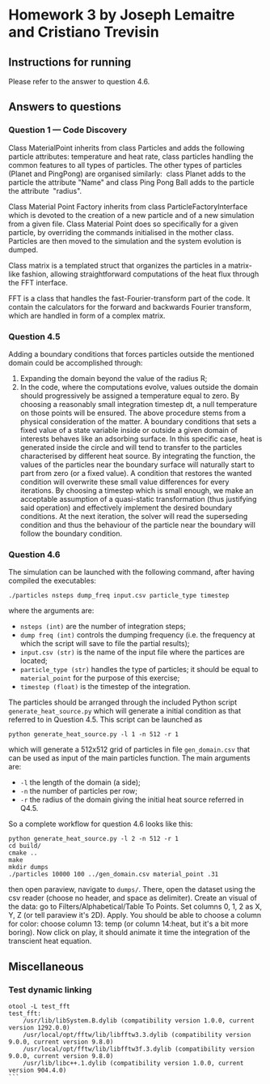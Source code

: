 # Homework 3 by Joseph Lemaitre and Cristiano Trevisin

## Instructions for running 
Please refer to the answer to question 4.6.

## Answers to questions
### Question 1 — Code Discovery
Class MaterialPoint inherits from class Particles and adds the following particle attributes: temperature and heat rate, class particles handling the common features to all types of particles. The other types of particles (Planet and PingPong) are organised similarly:  class Planet adds to the particle the attribute "Name" and class Ping Pong Ball adds to the particle the attribute  "radius".

Class Material Point Factory inherits from class ParticleFactoryInterface which is devoted to the creation of a new particle and of a new simulation from a given file. Class Material Point does so specifically for a given particle, by overriding the commands initialised in the mother class. Particles are then moved to the simulation and the system evolution is dumped.

Class matrix is a templated struct that organizes the particles in a matrix-like fashion, allowing straightforward computations of the heat flux through the FFT interface.

FFT is a class that handles the fast-Fourier-transform part of the code. It contain the calculators for the forward and backwards Fourier transform, which are handled in form of a complex matrix.


### Question 4.5
Adding a boundary conditions that forces particles outside the mentioned domain could be accomplished through:
1. Expanding the domain beyond the value of the radius R;
2. In the code, where the computations evolve, values outside the domain should progressively be assigned a temperature equal to zero. By choosing a reasonably small integration timestep dt, a null temperature on those points will be ensured. 
The above procedure stems from a physical consideration of the matter. A boundary conditions that sets a fixed value of a state variable inside or outside a given domain of interests behaves like an adsorbing surface. In this specific case, heat is generated inside the circle and will tend to transfer to the particles characterised by different heat source. By integrating the function, the values of the particles near the boundary surface will naturally start to part from zero (or a fixed value). A condition that restores the wanted condition will overwrite these small value differences for every iterations. By choosing a timestep which is small enough, we make an acceptable assumption of a quasi-static transformation (thus justifying said operation) and effectively implement the desired boundary conditions. At the next iteration, the solver will read the superseding condition and thus the behaviour of the particle near the boundary will follow the boundary condition.

### Question 4.6
The simulation can be launched with the following command, after having compiled the executables:

```
./particles nsteps dump_freq input.csv particle_type timestep
```
where the arguments are:

* ```nsteps (int)``` are the number of integration steps;
* ```dump freq (int)``` controls the dumping frequency (i.e. the frequency at which the script will save to file the partial results);
* ```input.csv (str)``` is the name of the input file where the partices are located;
* ```particle_type (str)``` handles the type of particles; it should be equal to ```material_point``` for the purpose of this exercise;
* ```timestep (float)``` is the timestep of the integration.

The particles should be arranged through the included Python script ```generate_heat_source.py``` which will generate a initial condition as that referred to in Question 4.5. This script can be launched as 
```
python generate_heat_source.py -l 1 -n 512 -r 1
```
which will generate a 512x512 grid of particles in file `gen_domain.csv` that can be used as input of the main particles function. The main arguments are:
* ```-l``` the length of the domain (a side);
* ```-n``` the number of particles per row;
* ```-r``` the radius of the domain giving the initial heat source referred in Q4.5.

So a complete workflow for question 4.6 looks like this:
```
python generate_heat_source.py -l 2 -n 512 -r 1
cd build/
cmake ..
make
mkdir dumps
./particles 10000 100 ../gen_domain.csv material_point .31
```
then open paraview, navigate to `dumps/`. There, open the dataset using the csv reader (choose no header, and space as delimiter). Create an visual of the data: go to Filters/Alphabetical/Table To Points. Set columns 0, 1, 2 as X, Y, Z (or tell paraview it's 2D). Apply. You should be able to choose a column for color: choose column 13: temp (or
column 14:heat, but it's a bit more boring). Now click on play, it should animate it time the integration of the transcient heat equation.

## Miscellaneous
### Test dynamic linking
````
otool -L test_fft
test_fft:
	/usr/lib/libSystem.B.dylib (compatibility version 1.0.0, current version 1292.0.0)
	/usr/local/opt/fftw/lib/libfftw3.3.dylib (compatibility version 9.0.0, current version 9.8.0)
	/usr/local/opt/fftw/lib/libfftw3f.3.dylib (compatibility version 9.0.0, current version 9.8.0)
	/usr/lib/libc++.1.dylib (compatibility version 1.0.0, current version 904.4.0)
```
